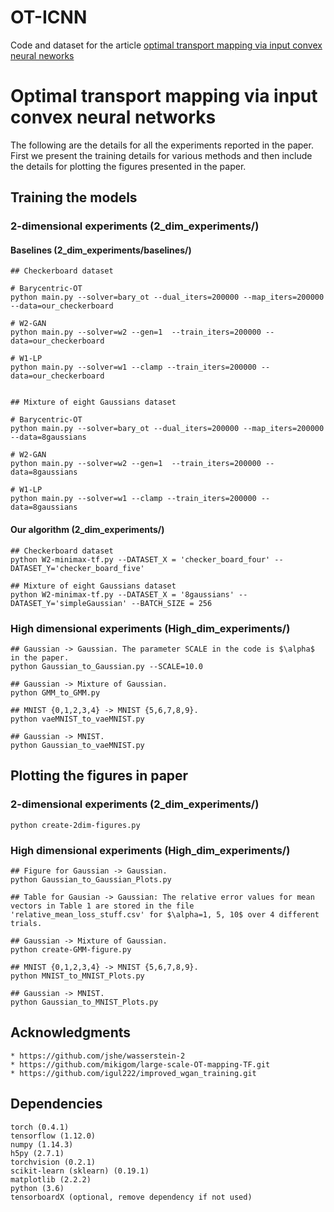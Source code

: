 # OT-ICNN
Code and dataset for the article [optimal transport mapping via input convex neural neworks](https://arxiv.org/abs/1908.10962)

# Optimal transport mapping via input convex neural networks

The following are the details for all the experiments reported in the paper. First we present the training details for various methods and then include the details for plotting the figures presented in the paper.

## Training the models

### 2-dimensional experiments (2_dim_experiments/)

#### Baselines (2_dim_experiments/baselines/)

```
## Checkerboard dataset

# Barycentric-OT
python main.py --solver=bary_ot --dual_iters=200000 --map_iters=200000 --data=our_checkerboard

# W2-GAN
python main.py --solver=w2 --gen=1  --train_iters=200000 --data=our_checkerboard

# W1-LP
python main.py --solver=w1 --clamp --train_iters=200000 --data=our_checkerboard


## Mixture of eight Gaussians dataset

# Barycentric-OT
python main.py --solver=bary_ot --dual_iters=200000 --map_iters=200000 --data=8gaussians

# W2-GAN
python main.py --solver=w2 --gen=1  --train_iters=200000 --data=8gaussians

# W1-LP
python main.py --solver=w1 --clamp --train_iters=200000 --data=8gaussians

```

#### Our algorithm (2_dim_experiments/)

```
## Checkerboard dataset
python W2-minimax-tf.py --DATASET_X = 'checker_board_four' --DATASET_Y='checker_board_five'

## Mixture of eight Gaussians dataset
python W2-minimax-tf.py --DATASET_X = '8gaussians' --DATASET_Y='simpleGaussian' --BATCH_SIZE = 256

```

### High dimensional experiments (High_dim_experiments/)

```
## Gaussian -> Gaussian. The parameter SCALE in the code is $\alpha$ in the paper.
python Gaussian_to_Gaussian.py --SCALE=10.0

## Gaussian -> Mixture of Gaussian.
python GMM_to_GMM.py

## MNIST {0,1,2,3,4} -> MNIST {5,6,7,8,9}.
python vaeMNIST_to_vaeMNIST.py 

## Gaussian -> MNIST.
python Gaussian_to_vaeMNIST.py 
```

## Plotting the figures in paper

### 2-dimensional experiments (2_dim_experiments/)
```
python create-2dim-figures.py
```
### High dimensional experiments (High_dim_experiments/)

```
## Figure for Gaussian -> Gaussian. 
python Gaussian_to_Gaussian_Plots.py

## Table for Gausian -> Gaussian: The relative error values for mean vectors in Table 1 are stored in the file 'relative_mean_loss_stuff.csv' for $\alpha=1, 5, 10$ over 4 different trials.

## Gaussian -> Mixture of Gaussian.
python create-GMM-figure.py

## MNIST {0,1,2,3,4} -> MNIST {5,6,7,8,9}.
python MNIST_to_MNIST_Plots.py

## Gaussian -> MNIST.
python Gaussian_to_MNIST_Plots.py
```



## Acknowledgments
```
* https://github.com/jshe/wasserstein-2
* https://github.com/mikigom/large-scale-OT-mapping-TF.git
* https://github.com/igul222/improved_wgan_training.git
```

## Dependencies

```
torch (0.4.1)
tensorflow (1.12.0)
numpy (1.14.3)
h5py (2.7.1)
torchvision (0.2.1)
scikit-learn (sklearn) (0.19.1)
matplotlib (2.2.2)
python (3.6)
tensorboardX (optional, remove dependency if not used)
```
